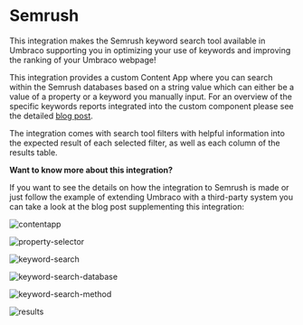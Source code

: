 # Semrush

This integration makes the Semrush keyword search tool available in Umbraco supporting you in optimizing your use of keywords and improving the ranking of your Umbraco webpage!   

This integration provides a custom Content App where you can search within the Semrush databases based on a string value which can either be a value 
of a property or a keyword you manually input. 
For an overview of the specific keywords reports integrated into the custom component please see the detailed [blog post](https://umbraco.com/blog/integrating-umbraco-cms-with-semrush/). 

The integration comes with search tool filters with helpful information into the expected result of each selected filter, as well as each column of the results table.   

**Want to know more about this integration?**

If you want to see the details on how the integration to Semrush is made or just follow the example of extending Umbraco with a third-party system you can take a look at the blog post supplementing this integration:

![contentapp](https://github.com/umbraco/Umbraco.Cms.Integrations/blob/main/src/Umbraco.Cms.Integrations.SEO.Semrush/docs/images/contentapp.png)

![property-selector](https://github.com/umbraco/Umbraco.Cms.Integrations/blob/main/src/Umbraco.Cms.Integrations.SEO.Semrush/docs/images/keyword-search-database.png)

![keyword-search](https://github.com/umbraco/Umbraco.Cms.Integrations/blob/main/src/Umbraco.Cms.Integrations.SEO.Semrush/docs/images/keyword-search.png)

![keyword-search-database](https://github.com/umbraco/Umbraco.Cms.Integrations/blob/main/src/Umbraco.Cms.Integrations.SEO.Semrush/docs/images/keyword-search-database.png)

![keyword-search-method](https://github.com/umbraco/Umbraco.Cms.Integrations/blob/main/src/Umbraco.Cms.Integrations.SEO.Semrush/docs/images/keyword-search-method.png)

![results](https://github.com/umbraco/Umbraco.Cms.Integrations/blob/main/src/Umbraco.Cms.Integrations.SEO.Semrush/docs/images/results.png)